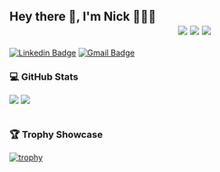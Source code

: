 <h2>
  <span align="left">Hey there 👋, I'm Nick 🌾👀🌾</span>
  <span>&nbsp&nbsp&nbsp&nbsp&nbsp&nbsp&nbsp&nbsp&nbsp&nbsp&nbsp&nbsp&nbsp&nbsp&nbsp&nbsp&nbsp&nbsp&nbsp&nbsp&nbsp&nbsp&nbsp&nbsp&nbsp&nbsp&nbsp&nbsp&nbsp&nbsp&nbsp&nbsp&nbsp&nbsp&nbsp&nbsp&nbsp&nbsp&nbsp&nbsp&nbsp&nbsp&nbsp&nbsp&nbsp&nbsp&nbsp&nbsp&nbsp&nbsp&nbsp&nbsp&nbsp&nbsp&nbsp&nbsp&nbsp&nbsp&nbsp</span>
  <span align="right"><img src="https://komarev.com/ghpvc/?username=casserni&color=brightgreen" /></span>
  <span align="right"><img src="https://wakatime.com/badge/user/f5c3e031-3c39-4160-9c87-e59b72008bb2.svg" /></span>
  <span align="right"><img src="https://img.shields.io/badge/Ask%20me-anything-1abc9c.svg" /></span>
</h2>


[![Linkedin Badge](https://img.shields.io/badge/-nicholascassera-blue?logo=Linkedin&logoColor=white&link=https://www.linkedin.com/in/nicholascassera/)](https://www.linkedin.com/in/nicholascassera/)
[![Gmail Badge](https://img.shields.io/badge/-nicholascassera@gmail.com-c14438?logo=Gmail&logoColor=white&link=mailto:nicholascassera@gmail.com)](mailto:nicholascassera@gmail.com)

<h3>💻 GitHub Stats</h3>
<span align=""><img src="https://github-readme-stats.vercel.app/api?username=casserni&count_private=true&show_icons=true&hide=issues,contribs&include_all_commits=true" /></span>
<span align=""><img src="https://github-readme-stats.vercel.app/api/top-langs/?username=casserni&layout=compact" /></span>

<br/>
<br/>

<h3>🏆 Trophy Showcase</h3>

[![trophy](https://github-profile-trophy.vercel.app/?username=casserni)](https://github.com/ryo-ma/github-profile-trophy)

